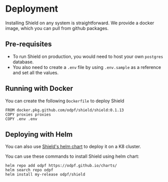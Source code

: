# Deployment

Installing Shield on any system is straightforward. We provide a docker image, which you can pull from github packages.

## Pre-requisites

- To run Shield on production, you would need to host your own `postgres` database.
- You also need to create a `.env` file by using `.env.sample` as a reference and set all the values.

## Running with Docker

You can create the following `Dockerfile` to deploy Shield

```text
FROM docker.pkg.github.com/odpf/shield/shield:0.1.13
COPY proxies proxies
COPY .env .env
```

## Deploying with Helm

You can also use [Shield's helm chart](https://github.com/odpf/charts/tree/main/stable/shield) to deploy it on a K8 cluster.

You can use these commands to install Shield using helm chart:

```
helm repo add odpf https://odpf.github.io/charts/
helm search repo odpf
helm install my-release odpf/shield
```
